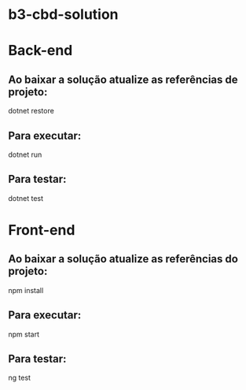 # b3-cbd-solution

# Back-end

## Ao baixar a solução atualize as referências de projeto:

dotnet restore

## Para executar:

dotnet run

## Para testar:
dotnet test

# Front-end

## Ao baixar a solução atualize as referências do projeto:
npm install

## Para executar:
npm start

## Para testar: 
ng test
